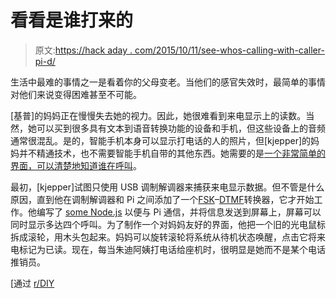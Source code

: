 # 看看是谁打来的

> 原文:[https://hack aday . com/2015/10/11/see-whos-calling-with-caller-pi-d/](https://hackaday.com/2015/10/11/see-whos-calling-with-caller-pi-d/)

生活中最难的事情之一是看着你的父母变老。当他们的感官失效时，最简单的事情对他们来说变得困难甚至不可能。

[基普]的妈妈正在慢慢失去她的视力。因此，她很难看到来电显示上的读数。当然，她可以买到很多具有文本到语音转换功能的设备和手机，但这些设备上的音频通常很混乱。是的，智能手机本身可以显示打电话的人的照片，但[kjepper]的妈妈并不精通技术，也不需要智能手机自带的其他东西。她需要的是[一个非常简单的界面，可以清楚地知道谁在呼叫](http://imgur.com/a/hdMCg)。

最初，[kjepper]试图只使用 USB 调制解调器来捕获来电显示数据。但不管是什么原因，直到他在调制解调器和 Pi 之间添加了一个[FSK](https://en.wikipedia.org/wiki/Frequency-shift_keying)–[DTMF](https://en.wikipedia.org/wiki/Dual-tone_multi-frequency_signaling)转换器，它才开始工作。他编写了 [some Node.js](https://github.com/kjepper/CallerPi) 以便与 Pi 通信，并将信息发送到屏幕上，屏幕可以同时显示多达四个呼叫。为了制作一个对妈妈友好的界面，他把一个旧的光电鼠标拆成滚轮，用木头包起来。妈妈可以旋转滚轮将系统从待机状态唤醒，点击它将来电标记为已读。现在，每当朱迪阿姨打电话给座机时，很明显是她而不是某个电话推销员。

[通过 [r/DIY](https://www.reddit.com/r/DIY/comments/3nls9m/callerid_for_the_visually_impaired/)